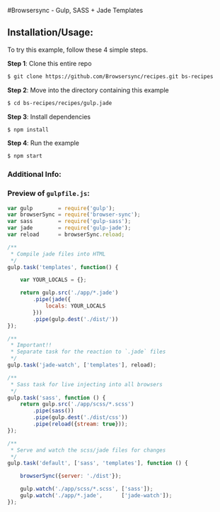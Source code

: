 #Browsersync - Gulp, SASS + Jade Templates

## Installation/Usage:

To try this example, follow these 4 simple steps. 

**Step 1**: Clone this entire repo
```bash
$ git clone https://github.com/Browsersync/recipes.git bs-recipes
```

**Step 2**: Move into the directory containing this example
```bash
$ cd bs-recipes/recipes/gulp.jade
```

**Step 3**: Install dependencies
```bash
$ npm install
```

**Step 4**: Run the example
```bash
$ npm start
```

### Additional Info:



### Preview of `gulpfile.js`:
```js
var gulp        = require('gulp');
var browserSync = require('browser-sync');
var sass        = require('gulp-sass');
var jade        = require('gulp-jade');
var reload      = browserSync.reload;

/**
 * Compile jade files into HTML
 */
gulp.task('templates', function() {

    var YOUR_LOCALS = {};

    return gulp.src('./app/*.jade')
        .pipe(jade({
            locals: YOUR_LOCALS
        }))
        .pipe(gulp.dest('./dist/'))
});

/**
 * Important!!
 * Separate task for the reaction to `.jade` files
 */
gulp.task('jade-watch', ['templates'], reload);

/**
 * Sass task for live injecting into all browsers
 */
gulp.task('sass', function () {
    return gulp.src('./app/scss/*.scss')
        .pipe(sass())
        .pipe(gulp.dest('./dist/css'))
        .pipe(reload({stream: true}));
});

/**
 * Serve and watch the scss/jade files for changes
 */
gulp.task('default', ['sass', 'templates'], function () {

    browserSync({server: './dist'});

    gulp.watch('./app/scss/*.scss', ['sass']);
    gulp.watch('./app/*.jade',      ['jade-watch']);
});

```

